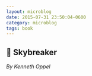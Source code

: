 ```yaml
---
layout: microblog
date: 2015-07-31 23:50:04-0600
category: microblog
tags: book
---
```

## 📖 Skybreaker
*By Kenneth Oppel*
